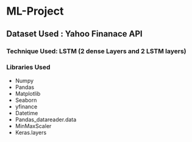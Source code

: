 # ML-Project
## Dataset Used : Yahoo Finanace API
### Technique Used:  LSTM (2 dense Layers and 2 LSTM layers)
### Libraries Used 
  - Numpy
  - Pandas
  - Matplotlib
  - Seaborn
  - yfinance
  - Datetime
  - Pandas_datareader.data
  - MinMaxScaler
  - Keras.layers

